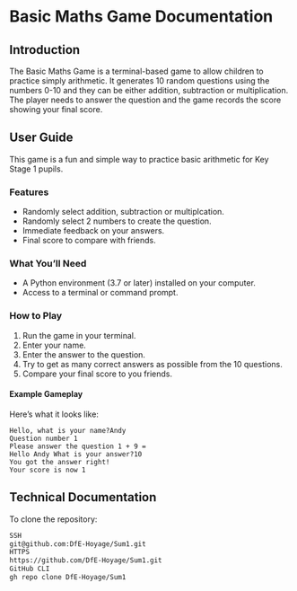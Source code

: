 # Basic Maths Game Documentation

## Introduction
The Basic Maths Game is a terminal-based game to allow children to practice simply arithmetic. It generates 10 random questions using the numbers 0-10 and they can be either addition, subtraction or multiplication. The player needs to answer the question and the game records the score showing your final score. 


## User Guide
This game is a fun and simple way to practice basic arithmetic for Key Stage 1 pupils.


### Features
- Randomly select addition, subtraction or multiplcation.
- Randomly select 2 numbers to create the question.
- Immediate feedback on your answers.
- Final score to compare with friends.

### What You’ll Need
- A Python environment (3.7 or later) installed on your computer.
- Access to a terminal or command prompt.

### How to Play
1. Run the game in your terminal.
2. Enter your name.
3. Enter the answer to the question.
4. Try to get as many correct answers as possible from the 10 questions.
5. Compare your final score to you friends.

#### Example Gameplay

Here’s what it looks like:

```plaintext
Hello, what is your name?Andy
Question number 1
Please answer the question 1 + 9 =
Hello Andy What is your answer?10
You got the answer right!
Your score is now 1
```

## Technical Documentation

To clone the repository:

```bash
SSH
git@github.com:DfE-Hoyage/Sum1.git
HTTPS
https://github.com/DfE-Hoyage/Sum1.git
GitHub CLI
gh repo clone DfE-Hoyage/Sum1
```